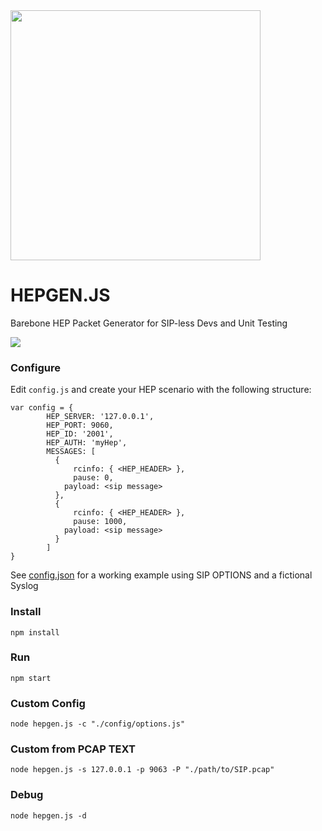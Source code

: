<img src="https://i.imgur.com/scqdu3p.png" width="400">

# HEPGEN.JS
Barebone HEP Packet Generator for SIP-less Devs and Unit Testing


![](http://i.imgur.com/Z3xYbDh.png)

### Configure
Edit ```config.js``` and create your HEP scenario with the following structure:
```
var config = {
        HEP_SERVER: '127.0.0.1',
        HEP_PORT: 9060,
        HEP_ID: '2001',
        HEP_AUTH: 'myHep',
        MESSAGES: [
          {
      		  rcinfo: { <HEP_HEADER> },
      		  pause: 0,
            payload: <sip message>
          },
          {
      		  rcinfo: { <HEP_HEADER> },
      		  pause: 1000,
            payload: <sip message>
          }
        ]
}
```
See [config.json](https://github.com/sipcapture/hepgen.js/blob/master/config/default.js) for a working example using SIP OPTIONS and a fictional Syslog


### Install
```
npm install
```

### Run
```
npm start
```

### Custom Config
```
node hepgen.js -c "./config/options.js"
```

### Custom from PCAP TEXT
```
node hepgen.js -s 127.0.0.1 -p 9063 -P "./path/to/SIP.pcap"
```

### Debug
```
node hepgen.js -d
```



